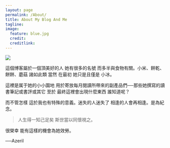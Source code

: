 ```yaml
---
layout: page
permalink: /About/ 
title: About My Blog And Me
tagline:   
image:
  feature: blue.jpg  
  credit:  
  creditlink:  
---
```


![](http://dreamofbook.qiniudn.com/YvonneCookieYesterdayTime.jpg)

這個博客屬於一個頂美好的人 她有很多的名號 而多半與食物有關。小米、餅乾、餅餅、蘑菇 諸如此類 當然 在最初 她只是且僅是 小冰。

這裡是属于她的小小園地 用於寄放每月閱讀所帶來的副產品們──那些她撰寫的讀書筆記或書評或其它 至於 最終這裡會出現什麼東西 誰知道呢？

而不管怎樣 這於我也有特殊的意義。迷失的人迷失了 相逢的人會再相逢。是為紀念。

> 人生得一知己足矣 斯世當以同懷視之。

很榮幸 能有這樣的機會為她效勞。

──Azeril